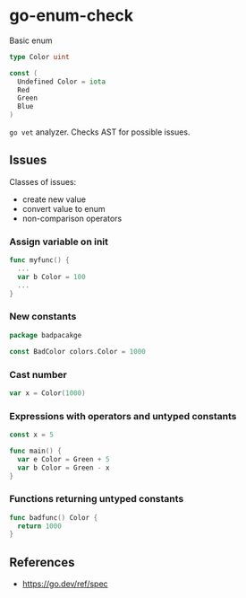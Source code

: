 # go-enum-check

Basic enum
```go
type Color uint

const (
  Undefined Color = iota
  Red
  Green
  Blue
)
```

`go vet` analyzer. Checks AST for possible issues.

## Issues

Classes of issues:
- create new value
- convert value to enum
- non-comparison operators

### Assign variable on init

```go
func myfunc() {
  ...
  var b Color = 100
  ...
}
```

### New constants

```go
package badpacakge

const BadColor colors.Color = 1000
```

### Cast number

```go
var x = Color(1000)
```

### Expressions with operators and untyped constants

```go
const x = 5

func main() {
  var e Color = Green + 5
  var b Color = Green - x
}
```

### Functions returning untyped constants

```go
func badfunc() Color {
  return 1000
}
```

## References

* https://go.dev/ref/spec
